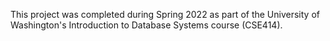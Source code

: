 This project was completed during Spring 2022 as part of the University of Washington's Introduction to Database Systems course (CSE414).
